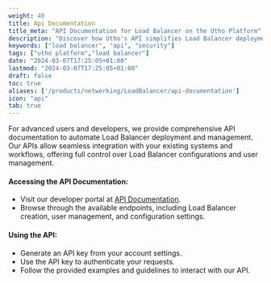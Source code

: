 ```yaml
---
weight: 40
title: Api Documentation
title_meta: "API Documentation for Load Balancer on the Utho Platform"
description: "Discover how Utho's API simplifies Load Balancer deployment and management, allowing you to integrate seamlessly with your cloud infrastructure."
keywords: ["load balancer", "api", "security"]
tags: ["utho platform","load balancer"]
date: "2024-03-07T17:25:05+01:00"
lastmod: "2024-03-07T17:25:05+01:00"
draft: false
toc: true
aliases: ['/products/networking/LoadBalancer/api-documentation']
icon: "api"
tab: true
---
```

For advanced users and developers, we provide comprehensive API documentation to automate Load Balancer deployment and management. Our APIs allow seamless integration with your existing systems and workflows, offering full control over Load Balancer configurations and user management.

#### Accessing the API Documentation:

* Visit our developer portal at [API Documentation](https://utho.com/api-docs/?utm_source=docs#api-loadbalancer).
* Browse through the available endpoints, including Load Balancer creation, user management, and configuration settings.

#### Using the API:

* Generate an API key from your account settings.
* Use the API key to authenticate your requests.
* Follow the provided examples and guidelines to interact with our API.
